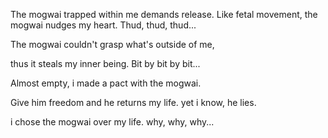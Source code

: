 The mogwai trapped within me demands release. 
Like fetal movement, the mogwai nudges my heart. Thud, thud, thud...

The mogwai couldn't grasp what's outside of me, 

thus it steals my inner being. Bit by bit by bit...

Almost empty, i made a pact with the mogwai. 

Give him freedom and he returns my life. yet i know, he lies. 

i chose the mogwai over my life. why, why, why...
